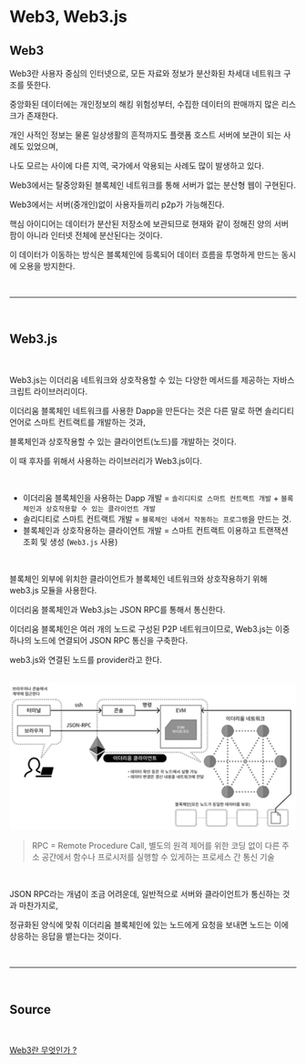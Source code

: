 # Web3, Web3.js


## Web3

Web3란 사용자 중심의 인터넷으로, 모든 자료와 정보가 분산화된 차세대 네트워크 구조를 뜻한다.

중앙화된 데이터에는 개인정보의 해킹 위험성부터, 수집한 데이터의 판매까지 많은 리스크가 존재한다.

개인 사적인 정보는 물론 일상생활의 흔적까지도 플랫폼 호스트 서버에 보관이 되는 사례도 있었으며,

나도 모르는 사이에 다른 지역, 국가에서 악용되는 사례도 많이 발생하고 있다.

Web3에서는 탈중앙화된 블록체인 네트워크를 통해 서버가 없는 분산형 웹이 구현된다. 

Web3에서는 서버(중개인)없이 사용자들끼리 p2p가 가능해진다. 

핵심 아이디어는 데이터가 분산된 저장소에 보관되므로 현재와 같이 정해진 양의 서버 팜이 아니라 인터넷 전체에 분산된다는 것이다.

이 데이터가 이동하는 방식은 블록체인에 등록되어 데이터 흐름을 투명하게 만드는 동시에 오용을 방지한다.

<br />

---

<br />

## Web3.js

<br />

Web3.js는 이더리움 네트워크와 상호작용할 수 있는 다양한 메서드를 제공하는 자바스크립트 라이브러리이다.

이더리움 블록체인 네트워크를 사용한 Dapp을 만든다는 것은 다른 말로 하면 솔리디티 언어로 스마트 컨트랙트를 개발하는 것과, 

블록체인과 상호작용할 수 있는 클라이언트(노드)를 개발하는 것이다. 

이 때 후자를 위해서 사용하는 라이브러리가 Web3.js이다.

<br />

- 이더리움 블록체인을 사용하는 Dapp 개발 = `솔리디티로 스마트 컨트랙트 개발` + `블록체인과 상호작용할 수 있는 클라이언트 개발`
- 솔리디티로 스마트 컨트랙트 개발 = `블록체인 내에서 작동하는 프로그램`을 만드는 것.
- 블록체인과 상호작용하는 클라이언트 개발 = 스마트 컨트랙트 이용하고 트랜잭션 조회 및 생성 (`Web3.js` 사용)

<br />

블록체인 외부에 위치한 클라이언트가 블록체인 네트워크와 상호작용하기 위해 web3.js 모듈을 사용한다. 

이더리움 블록체인과 Web3.js는 JSON RPC를 통해서 통신한다. 

이더리움 블록체인은 여러 개의 노드로 구성된 P2P 네트워크이므로, Web3.js는 이중 하나의 노드에 연결되어 JSON RPC 통신을 구축한다. 

web3.js와 연결된 노드를 provider라고 한다.

<br />

<img src="asset/ETH_RPC.png" />

<br />

> RPC = Remote Procedure Call, 별도의 원격 제어를 위한 코딩 없이 다른 주소 공간에서 함수나 프로시저를 실행할 수 있게하는 프로세스 간 통신 기술

<br />

JSON RPC라는 개념이 조금 어려운데, 일반적으로 서버와 클라이언트가 통신하는 것과 마찬가지로,

정규화된 양식에 맞춰 이더리움 블록체인에 있는 노드에게 요청을 보내면 노드는 이에 상응하는 응답을 뱉는다는 것이다. 


<br />

---

<br />

## Source 

<br />

[Web3란 무엇인가 ?](https://brunch.co.kr/@louiehwang/11)

